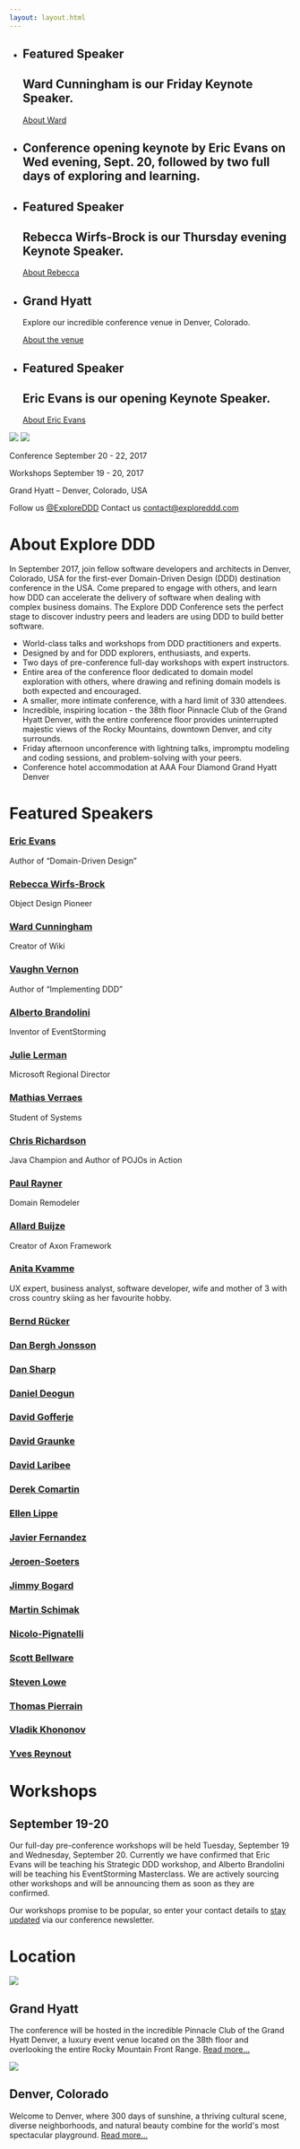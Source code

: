 ```yaml
---
layout: layout.html
---
```


<section class="slider">
  <div class="flexslider">
    <ul class="slides">
      <li class="slide speaker ward-cunningham">
        <div class="container">
          <h1>Featured Speaker</h1>
          <h2><span>Ward Cunningham</span> is our Friday Keynote Speaker.</h2>
          <a href="speakers/ward-cunningham.html">About Ward</a>
        </div>
      </li>
      <li class="slide denver">
        <div class="container">
          <h1 class="mobile-copy">
            Conference opening keynote
            by Eric Evans on Wed evening,
            Sept. 20, followed by two
            full days of exploring and learning.
        </div>
      </li>
      <li class="slide speaker rebecca-wirfs-brock">
        <div class="container">
          <h1>Featured Speaker</h1>
          <h2><span>Rebecca Wirfs-Brock</span> is our Thursday evening Keynote Speaker.</h2>
          <a href="speakers/rebecca-wirfs-brock.html">About Rebecca</a>
        </div>
      </li>
      <li class="slide hyatt">
        <div class="container">
          <div class="hyatt-copy">
            <h1>Grand Hyatt</h1>
            <p>Explore our incredible conference venue in Denver, Colorado.</p>
            <a href="location/">About the venue</a>
          </div>
        </div>
      </li>
      <li class="slide speaker eric-evans">
        <div class="container">
          <h1>Featured Speaker</h1>
          <h2><span>Eric Evans</span> is our opening Keynote Speaker.</h2>
          <a href="speakers/eric-evans.html">About Eric Evans</a>
        </div>
      </li>
    </ul>
  </div>
  <div class="custom-navigation-container">
  <div class="custom-navigation">
    <a class="arrow left"><img src="img/slider-arrow-left.svg" /></a>
    <a class="arrow right"><img src="img/slider-arrow-right.svg" /></a>
  </div>
  </div>
</section>

<div class="container-fluid section conf-dates">
  <div class="row">
    <p class="conf-copy"><span class="conf-header">Conference</span> September 20 - 22, 2017</p>
    <p class="conf-copy"><span class="conf-header">Workshops</span> September 19 - 20, 2017</p>
    <p class="conf-copy">Grand Hyatt – Denver, Colorado, USA</p>
    <p class="conf-contact">Follow us <a href="http://twitter.com/ExploreDDD">@ExploreDDD</a>    Contact us <a href="mailto:contact@exploreddd.com">contact@exploreddd.com</a></p>
  </div>
</div>

<div class="container section about">
  <div class="row">
    <h1 class="section-header">About Explore DDD</h1>
    <p class="copy">In September 2017, join fellow software developers and architects in Denver, Colorado, USA for the first-ever Domain-Driven Design (DDD) destination conference in the USA. Come prepared to engage with others, and learn how DDD can accelerate the delivery of software when dealing with complex business domains. The Explore DDD Conference sets the perfect stage to discover industry peers and leaders are using DDD to build better software.</p>
    <ul class="copy-list">
      <li>World-class talks and workshops from DDD practitioners and experts.</li>
      <li>Designed by and for DDD explorers, enthusiasts, and experts.</li>
      <li>Two days of pre-conference full-day workshops with expert instructors.</li>
      <li>Entire area of the conference floor dedicated to domain model exploration with others, where drawing and refining domain models is both expected and encouraged.</li>
      <li>A smaller, more intimate conference, with a hard limit of 330 attendees.</li>
      <li>Incredible, inspiring location - the 38th floor Pinnacle Club of the Grand Hyatt Denver, with the entire conference floor provides uninterrupted majestic views of the Rocky Mountains, downtown Denver, and city surrounds.</li>
      <li>Friday afternoon unconference with lightning talks, impromptu modeling and coding sessions, and problem-solving with your peers.</li>
      <li>Conference hotel accommodation at AAA Four Diamond Grand Hyatt Denver</li>
    </ul>
  </div>
</div>

<div class="container section speakers">
  <h1 class="section-header">Featured Speakers</h1>
 <!--  <h2 class="section-subheader">View all speakers</h2> -->
  <div class="row">
    <div class="speaker-container">
      <a href="speakers/eric-evans.html"><div class="speaker-img eric-evans">
      </div></a>
      <h3><a class="speaker-name" href="speakers/eric-evans.html">Eric Evans</a></h3>
      <p class="speaker-details">Author of “Domain-Driven Design”</p>
    </div>
    <div class="speaker-container">
      <a href="speakers/rebecca-wirfs-brock.html"><div class="speaker-img rebecca-wirfs-brock">
      </div></a>
      <h3><a class="speaker-name" href="speakers/rebecca-wirfs-brock.html">Rebecca Wirfs-Brock</a></h3>
      <p class="speaker-details">Object Design Pioneer</p>
    </div>
    <div class="speaker-container">
      <a href="speakers/ward-cunningham.html"><div class="speaker-img ward-cunningham">
      </div></a>
      <h3><a class="speaker-name" href="speakers/ward-cunningham.html">Ward Cunningham</a></h3>
      <p class="speaker-details">Creator of Wiki</p>
    </div>
    <div class="speaker-container">
      <a href="speakers/vaughn-vernon.html"><div class="speaker-img vaughn-vernon">
      </div></a>
      <h3><a class="speaker-name" href="speakers/vaughn-vernon.html">Vaughn Vernon</a></h3>
      <p class="speaker-details">Author of “Implementing DDD”</p>
    </div>
  </div>
  <div class="row">
    <div class="speaker-container">
      <a href="speakers/alberto-brandolini.html"><div class="speaker-img alberto-brandolini">
      </div></a>
      <h3><a class="speaker-name" href="speakers/alberto-brandolini.html">Alberto Brandolini</a></h3>
      <p class="speaker-details">Inventor of EventStorming</p>
    </div>
    <div class="speaker-container">
      <a href="speakers/julie-lerman.html"><div class="speaker-img julie-lerman">
      </div></a>
      <h3><a class="speaker-name" href="speakers/julie-lerman.html">Julie Lerman</a></h3>
      <p class="speaker-details">Microsoft Regional Director</p>
    </div>
    <div class="speaker-container">
      <a href="speakers/mathias-verraes.html"><div class="speaker-img mathias-verraes">
      </div></a>
      <h3><a class="speaker-name" href="speakers/mathias-verraes.html">Mathias Verraes</a></h3>
      <p class="speaker-details">Student of Systems</p>
    </div>
    <div class="speaker-container">
      <a href="speakers/chris-richardson.html"><div class="speaker-img chris-richardson">
      </div></a>
      <h3><a class="speaker-name" href="speakers/chris-richardson.html">Chris Richardson</a></h3>
      <p class="speaker-details">Java Champion and Author of POJOs in Action</p>
    </div>
  </div>
  <div class="row">
    <div class="speaker-container">
      <a href="speakers/paul-rayner.html"><div class="speaker-img paul-rayner">
      </div></a>
      <h3><a class="speaker-name" href="speakers/paul-rayner.html">Paul Rayner</a></h3>
      <p class="speaker-details">Domain Remodeler</p>
    </div>
    <div class="speaker-container">
      <a href="speakers/allard-buijze.html"><div class="speaker-img allard-buijze">
      </div></a>
      <h3><a class="speaker-name" href="speakers/allard-buijze.html">Allard Buijze</a></h3>
      <p class="speaker-details">Creator of Axon Framework</p>
    </div>
    <div class="speaker-container">
      <a href="speakers/anita-kvamme.html"><div class="speaker-img anita-kvamme">
      </div></a>
      <h3><a class="anita-kvamme" href="speakers/anita-kvamme.html">Anita Kvamme</a></h3>
      <p class="speaker-details">UX expert, business analyst, software developer, wife and mother of 3 with cross country skiing as her favourite hobby.</p>
    </div>
    <div class="speaker-container">
      <a href="speakers/bernd-rucker.html"><div class="speaker-img bernd-rucker">
      </div></a>
      <h3><a class="bernd-rucker" href="speakers/bernd-rucker.html">Bernd Rücker</a></h3>
      <p class="speaker-details"></p>
    </div>
    <div class="row">
      <div class="speaker-container">
        <a href="speakers/dan-bergh-jonsson.html"><div class="speaker-img dan-bergh-jonsson">
        </div></a>
        <h3><a class="dan-bergh-jonsson" href="speakers/dan-bergh-jonsson.html">Dan Bergh Jonsson</a></h3>
        <p class="speaker-details"></p>
      </div>
      <div class="speaker-container">
        <a href="speakers/dan-sharp.html"><div class="speaker-img dan-sharp">
        </div></a>
        <h3><a class="dan-sharp" href="speakers/dan-sharp.html">Dan Sharp</a></h3>
        <p class="speaker-details"></p>
      </div>
      <div class="speaker-container">
        <a href="speakers/daniel-deogun.html"><div class="speaker-img daniel-deogun">
        </div></a>
        <h3><a class="daniel-deogun" href="speakers/daniel-deogun.html">Daniel Deogun</a></h3>
        <p class="speaker-details"></p>
      </div>
      <div class="speaker-container">
        <a href="speakers/david-gofferje.html"><div class="speaker-img david-gofferje">
        </div></a>
        <h3><a class="david-gofferje" href="speakers/david-gofferje.html">David Gofferje</a></h3>
        <p class="speaker-details"></p>
      </div>
  </div>
  <div class="row">
    <div class="speaker-container">
      <a href="speakers/david-graunke.html"><div class="speaker-img david-graunke">
      </div></a>
      <h3><a class="david-graunke" href="speakers/david-graunke.html">David Graunke</a></h3>
      <p class="speaker-details"></p>
    </div>
    <div class="speaker-container">
      <a href="speakers/david-laribee.html"><div class="speaker-img david-laribee">
      </div></a>
      <h3><a class="david-laribee" href="speakers/david-laribee.html">David Laribee</a></h3>
      <p class="speaker-details"></p>
    </div>
    <div class="speaker-container">
      <a href="speakers/derek-comartin.html"><div class="speaker-img derek-comartin">
      </div></a>
      <h3><a class="derek-comartin" href="speakers/derek-comartin.html">Derek Comartin</a></h3>
      <p class="speaker-details"></p>
    </div>
    <div class="speaker-container">
      <a href="speakers/ellen-lippe.html"><div class="speaker-img ellen-lippe">
      </div></a>
      <h3><a class="ellen-lippe" href="speakers/ellen-lippe.html">Ellen Lippe</a></h3>
      <p class="speaker-details"></p>
    </div>
  </div>
  <div class="row">
    <div class="speaker-container">
      <a href="speakers/javier-fernandez.html"><div class="speaker-img javier-fernandez">
      </div></a>
      <h3><a class="javier-fernandez" href="speakers/javier-fernandez.html">Javier Fernandez</a></h3>
      <p class="speaker-details"></p>
    </div>
    <div class="speaker-container">
      <a href="speakers/jeroen-soeters.html"><div class="speaker-img jeroen-soeters">
      </div></a>
      <h3><a class="jeroen-soeters" href="speakers/jeroen-soeters.html">Jeroen-Soeters</a></h3>
      <p class="speaker-details"></p>
    </div>
    <div class="speaker-container">
      <a href="speakers/jimmy-bogard.html"><div class="speaker-img jimmy-bogard">
      </div></a>
      <h3><a class="jimmy-bogard" href="speakers/jimmy-bogard.html">Jimmy Bogard</a></h3>
      <p class="speaker-details"></p>
    </div>
    <div class="speaker-container">
      <a href="speakers/martin-schimak.html"><div class="speaker-img martin-schimak">
      </div></a>
      <h3><a class="martin-schimak" href="speakers/martin-schimak.html">Martin Schimak</a></h3>
      <p class="speaker-details"></p>
    </div>
  </div>
  <div class="row">
    <div class="speaker-container">
      <a href="speakers/nicolo-pignatelli.html"><div class="speaker-img nicolo-pignatelli">
      </div></a>
      <h3><a class="nicolo-pignatelli" href="speakers/nicolo-pignatelli.html">Nicolo-Pignatelli</a></h3>
      <p class="speaker-details"></p>
    </div>
    <div class="speaker-container">
      <a href="speakers/scott-bellware.html"><div class="speaker-img scott-bellware">
      </div></a>
      <h3><a class="scott-bellware" href="speakers/scott-bellware.html">Scott Bellware</a></h3>
      <p class="speaker-details"></p>
    </div>
    <div class="speaker-container">
      <a href="speakers/steven-lowe.html"><div class="speaker-img steven-lowe">
      </div></a>
      <h3><a class="steven-lowe" href="speakers/steven-lowe.html">Steven Lowe</a></h3>
      <p class="speaker-details"></p>
    </div>
    <div class="speaker-container">
      <a href="speakers/thomas-pierrain.html"><div class="speaker-img thomas-pierrain">
      </div></a>
      <h3><a class="thomas-pierrain" href="speakers/thomas-pierrain.html">Thomas Pierrain</a></h3>
      <p class="speaker-details"></p>
    </div>
  </div>
  <div class="row">
    <div class="speaker-container">
      <a href="speakers/vladik-khononov.html"><div class="speaker-img vladik-khononov">
      </div></a>
      <h3><a class="vladik-khononov" href="speakers/vladik-khononov.html">Vladik Khononov</a></h3>
      <p class="speaker-details"></p>
    </div>
    <div class="speaker-container">
      <a href="speakers/yves-reynout.html"><div class="speaker-img yves-reynout">
      </div></a>
      <h3><a class="yves-reynout" href="speakers/yves-reynout.html">Yves Reynout</a></h3>
      <p class="speaker-details"></p>
    </div>
  </div>
</div>

<div class="container section workshops">
  <div class="row">
    <h1 class="section-header">Workshops</h1>
    <h2 class="section-subheader">September 19-20</h2>
    <p class="copy">Our full-day pre-conference workshops will be held Tuesday, September 19 and Wednesday, September 20. Currently we have confirmed that Eric Evans will be teaching his Strategic DDD workshop, and Alberto Brandolini will be teaching his EventStorming Masterclass. We are actively sourcing other workshops and will be announcing them as soon as they are confirmed.
    </p>
    <p class="copy">Our workshops promise to be popular, so enter your contact details to <a href="http://eepurl.com/cGAHQT">stay updated</a> via our conference newsletter.</p>
  </div>
</div>

<div class="container section location">
  <div class="row">
    <h1 class="section-header">Location</h1>
    <div class="location-col col-xs-12 col-sm-6">
      <img src="img/hyatt.jpg" class="location-img" />
      <h2 class="section-subheader">Grand Hyatt</h2>
      <p class="copy">The conference will be hosted in the incredible Pinnacle Club of the Grand Hyatt Denver, a luxury event venue located on the 38th floor and overlooking the entire Rocky Mountain Front Range.&nbsp;<a class="read-more" href="location/">Read more...</a></p>
    </div>
    <div class="location-col col-xs-12 col-sm-6">
      <img src="img/denver.jpg" class="location-img" />
      <h2 class="section-subheader">Denver, Colorado</h2>
      <p class="copy">Welcome to Denver, where 300 days of sunshine, a thriving cultural scene, diverse neighborhoods, and natural beauty combine for the world's most spectacular playground. <a class="read-more" href="location/">Read more...</a></p>
    </div>
  </div>
</div>
